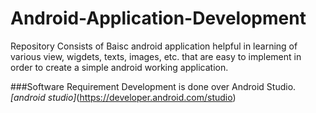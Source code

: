 # Android-Application-Development

Repository Consists of Baisc android application helpful in learning of various view, wigdets, texts, images, etc. that are easy to implement in order to create a simple android working application.

###Software Requirement
Development is done over Android Studio.  
*[android studio]*(https://developer.android.com/studio)
